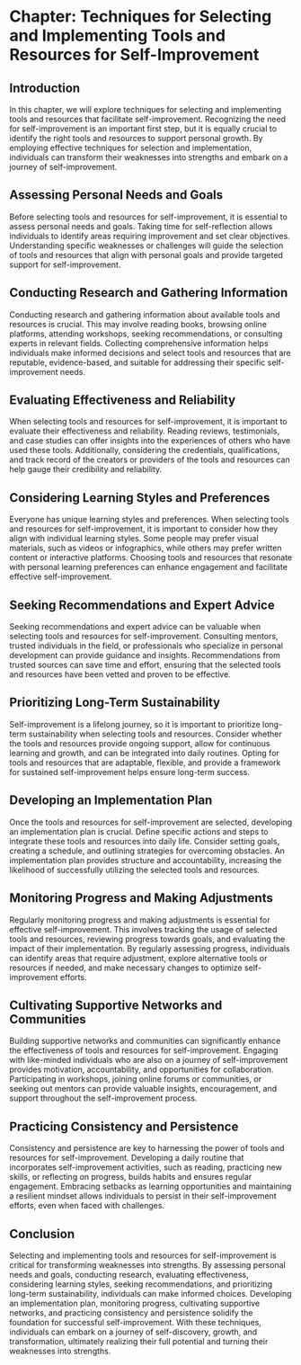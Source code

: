 Chapter: Techniques for Selecting and Implementing Tools and Resources for Self-Improvement
===========================================================================================

Introduction
------------

In this chapter, we will explore techniques for selecting and implementing tools and resources that facilitate self-improvement. Recognizing the need for self-improvement is an important first step, but it is equally crucial to identify the right tools and resources to support personal growth. By employing effective techniques for selection and implementation, individuals can transform their weaknesses into strengths and embark on a journey of self-improvement.

Assessing Personal Needs and Goals
----------------------------------

Before selecting tools and resources for self-improvement, it is essential to assess personal needs and goals. Taking time for self-reflection allows individuals to identify areas requiring improvement and set clear objectives. Understanding specific weaknesses or challenges will guide the selection of tools and resources that align with personal goals and provide targeted support for self-improvement.

Conducting Research and Gathering Information
---------------------------------------------

Conducting research and gathering information about available tools and resources is crucial. This may involve reading books, browsing online platforms, attending workshops, seeking recommendations, or consulting experts in relevant fields. Collecting comprehensive information helps individuals make informed decisions and select tools and resources that are reputable, evidence-based, and suitable for addressing their specific self-improvement needs.

Evaluating Effectiveness and Reliability
----------------------------------------

When selecting tools and resources for self-improvement, it is important to evaluate their effectiveness and reliability. Reading reviews, testimonials, and case studies can offer insights into the experiences of others who have used these tools. Additionally, considering the credentials, qualifications, and track record of the creators or providers of the tools and resources can help gauge their credibility and reliability.

Considering Learning Styles and Preferences
-------------------------------------------

Everyone has unique learning styles and preferences. When selecting tools and resources for self-improvement, it is important to consider how they align with individual learning styles. Some people may prefer visual materials, such as videos or infographics, while others may prefer written content or interactive platforms. Choosing tools and resources that resonate with personal learning preferences can enhance engagement and facilitate effective self-improvement.

Seeking Recommendations and Expert Advice
-----------------------------------------

Seeking recommendations and expert advice can be valuable when selecting tools and resources for self-improvement. Consulting mentors, trusted individuals in the field, or professionals who specialize in personal development can provide guidance and insights. Recommendations from trusted sources can save time and effort, ensuring that the selected tools and resources have been vetted and proven to be effective.

Prioritizing Long-Term Sustainability
-------------------------------------

Self-improvement is a lifelong journey, so it is important to prioritize long-term sustainability when selecting tools and resources. Consider whether the tools and resources provide ongoing support, allow for continuous learning and growth, and can be integrated into daily routines. Opting for tools and resources that are adaptable, flexible, and provide a framework for sustained self-improvement helps ensure long-term success.

Developing an Implementation Plan
---------------------------------

Once the tools and resources for self-improvement are selected, developing an implementation plan is crucial. Define specific actions and steps to integrate these tools and resources into daily life. Consider setting goals, creating a schedule, and outlining strategies for overcoming obstacles. An implementation plan provides structure and accountability, increasing the likelihood of successfully utilizing the selected tools and resources.

Monitoring Progress and Making Adjustments
------------------------------------------

Regularly monitoring progress and making adjustments is essential for effective self-improvement. This involves tracking the usage of selected tools and resources, reviewing progress towards goals, and evaluating the impact of their implementation. By regularly assessing progress, individuals can identify areas that require adjustment, explore alternative tools or resources if needed, and make necessary changes to optimize self-improvement efforts.

Cultivating Supportive Networks and Communities
-----------------------------------------------

Building supportive networks and communities can significantly enhance the effectiveness of tools and resources for self-improvement. Engaging with like-minded individuals who are also on a journey of self-improvement provides motivation, accountability, and opportunities for collaboration. Participating in workshops, joining online forums or communities, or seeking out mentors can provide valuable insights, encouragement, and support throughout the self-improvement process.

Practicing Consistency and Persistence
--------------------------------------

Consistency and persistence are key to harnessing the power of tools and resources for self-improvement. Developing a daily routine that incorporates self-improvement activities, such as reading, practicing new skills, or reflecting on progress, builds habits and ensures regular engagement. Embracing setbacks as learning opportunities and maintaining a resilient mindset allows individuals to persist in their self-improvement efforts, even when faced with challenges.

Conclusion
----------

Selecting and implementing tools and resources for self-improvement is critical for transforming weaknesses into strengths. By assessing personal needs and goals, conducting research, evaluating effectiveness, considering learning styles, seeking recommendations, and prioritizing long-term sustainability, individuals can make informed choices. Developing an implementation plan, monitoring progress, cultivating supportive networks, and practicing consistency and persistence solidify the foundation for successful self-improvement. With these techniques, individuals can embark on a journey of self-discovery, growth, and transformation, ultimately realizing their full potential and turning their weaknesses into strengths.

